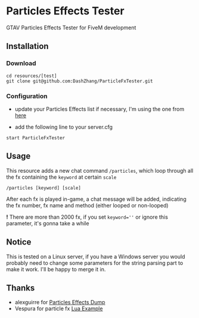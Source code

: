 # Particles Effects Tester
GTAV Particles Effects Tester for FiveM development

## Installation
### Download
```
cd resources/[test]
git clone git@github.com:DashZhang/ParticleFxTester.git
```
### Configuration

* update your Particles Effects list if necessary, I'm using the one from [here](https://gist.github.com/alexguirre/af70f0122957f005a5c12bef2618a786)

* add the following line to your server.cfg
```
start ParticleFxTester
```

## Usage

This resource adds a new chat command `/particles`, which loop through all the fx containing the `keyword` at certain `scale`
```
/particles [keyword] [scale]
```
After each fx is played in-game, a chat message will be added, indicating the fx number, fx name and method (either looped or non-looped)

**!** There are more than 2000 fx, if you set `keyword=''` or ignore this parameter, it's gonna take a while

## Notice

This is tested on a Linux server, if you have a Windows server you would probably need to change some parameters for the string parsing part to make it work. I'll be happy to merge it in.

## Thanks

* alexguirre for [Particles Effects Dump](https://gist.github.com/alexguirre/af70f0122957f005a5c12bef2618a786)
* Vespura for particle fx [Lua Example](https://vespura.com/particle-list/)